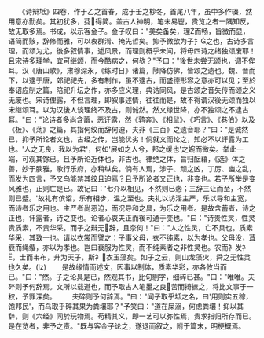 <!-- { "loadSidebar": true } -->
　　《诗辩坻》四卷，作于乙之首春，成于壬之杪冬，首尾八年，虽中多作辍，然用意亦勤矣。其初犹多，芟得简。盖古人神明，笔未易鬯，贵览之者一隅知反，故无取多焉。书成，以示客金子。金子叹曰："美矣备矣，理而畅，旨微而显，语简而赅，辞修而雅，可以衷群淆、掩先哲矣。抑予微欲为子扌之也，古诗多言理，而颂为尤，後多叙情事，述风景，而理则概乎未闻，将毋四诗之绪独颂废耶！且宋诗多理学，宜可继颂，而今酷病之，何欤？"予曰："後世未尝无颂也，调不侔耳。汉《唐山歌》，肃穆深永，《练时日》诸篇，陟降仿佛，皆颂之遗也。魏、晋而下，以逮于唐，郊祀祀先，多有制作，虽不逮古，而盛德形容之意亦可以见；至於奉诏应制之篇，陪祀升坛之作，亦多应义理，典诰同风，是古颂之音失传而颂之义无废也。宋诗俚露，不但言理，即叙事述情，往往而是，故不得谓汉後无颂而独以宋继颂耳。以为汉後人谈理终不及古，则诚然。然文缘世降，亦不独颂之不逮古耳。"曰："论诗者多尚含蓄，恶讦露，然《鹑奔》、《相鼠》、《巧言》、《巷伯》以及《板》、《荡》之篇，其指何绞而辞何迫，夫非《三百》之遗音耶？"曰："是诚然已，抑予所论者文也，古经之传，岂能优劣！倘就文而论之，知必不以讦露为工也。'人之无良，我以为君'，何如'展如之人兮，邦之缓也'之婉而微矣。举此一端，可观其馀已。且予所论近体也，非古也。律绝之体，旨归酝藉，《选》体之善，妙于腴雅，歌行乐府，亦稍纵矣。倘有人焉，涉子、顽之凶，丁厉、幽之乱，而发为四言，予又乌能禁其绞且迫焉？且予所论者又正也，非变也。若子所举是变风雅也，正则亡是已。故记曰：'七介以相见，不然则已悫；三辞三让而至，不然则已蹙。'故礼有傧诏，乐有相步，温之至也。夫礼以坊淫主严，乐以导和主宽，而诗者乐之用也。主严者尚恶迫，而况导和之具，为乐之用者。是故含蓄者，诗之正也，讦露者，诗之变也。论者心衷夫正而後可通于变也。"曰："诗贵性灵，性灵贵质素，不贵华采。而子之辩无辞，且奈何！"曰："人之性灵，亡不具也。质素华采，其致一也。请以衣裳而譬之：子事父母，衣不纯素，以为孝也。父母没，苴衰而绳缨，亦以为孝也。岂曰衰服为性灵，而不纯素者之非性灵也。农而衤发衤，士而韦布，升为天子，斯衤衣玉藻矣。如子之云，则山龙藻火，舜之无性灵也久矣。(lz)
　　是故缘情而述文，因事以制体，质素华彩，亦各攸当而已。"曰："然。子之论具是已，然观其书，比句剔字，细碎已甚。"曰："唯唯。夫碎则予何辞焉。文所以载道也，而予取古人笔墨之良苦而掎摭之，将比文事于一权，予罪深矣。
　　夫碎则予何辞焉。"曰："闻子取乎坻之名，曰'用则实五稼，饱邦民'，而乌取乎碎其果为粪壤耶？"予笑曰："道在屎溺，何虑粪壤！抑以其辞，则《六经》同於玩物焉。苟精其义，即一艺可以弥性焉，贵求指归所存而已。是在览者，非予之责。"既与客金子论之，遂退而叙之，附于篇末，明梗概焉。

